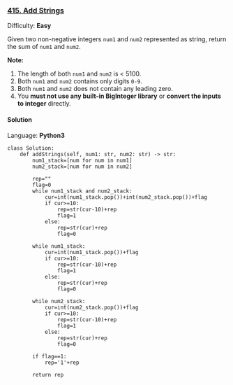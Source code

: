 ### [415\. Add Strings](https://leetcode.com/problems/add-strings/)

Difficulty: **Easy**


Given two non-negative integers `num1` and `num2` represented as string, return the sum of `num1` and `num2`.

**Note:**

1.  The length of both `num1` and `num2` is < 5100.
2.  Both `num1` and `num2` contains only digits `0-9`.
3.  Both `num1` and `num2` does not contain any leading zero.
4.  You **must not use any built-in BigInteger library** or **convert the inputs to integer** directly.


#### Solution

Language: **Python3**

```python3
class Solution:
    def addStrings(self, num1: str, num2: str) -> str:
        num1_stack=[num for num in num1]
        num2_stack=[num for num in num2]
        
        rep=""
        flag=0
        while num1_stack and num2_stack:
            cur=int(num1_stack.pop())+int(num2_stack.pop())+flag
            if cur>=10:
                rep=str(cur-10)+rep
                flag=1
            else:
                rep=str(cur)+rep
                flag=0
        
        while num1_stack:
            cur=int(num1_stack.pop())+flag
            if cur>=10:
                rep=str(cur-10)+rep
                flag=1
            else:
                rep=str(cur)+rep
                flag=0
                
        while num2_stack:
            cur=int(num2_stack.pop())+flag
            if cur>=10:
                rep=str(cur-10)+rep
                flag=1
            else:
                rep=str(cur)+rep
                flag=0
                
        if flag==1:
            rep='1'+rep
            
        return rep
```